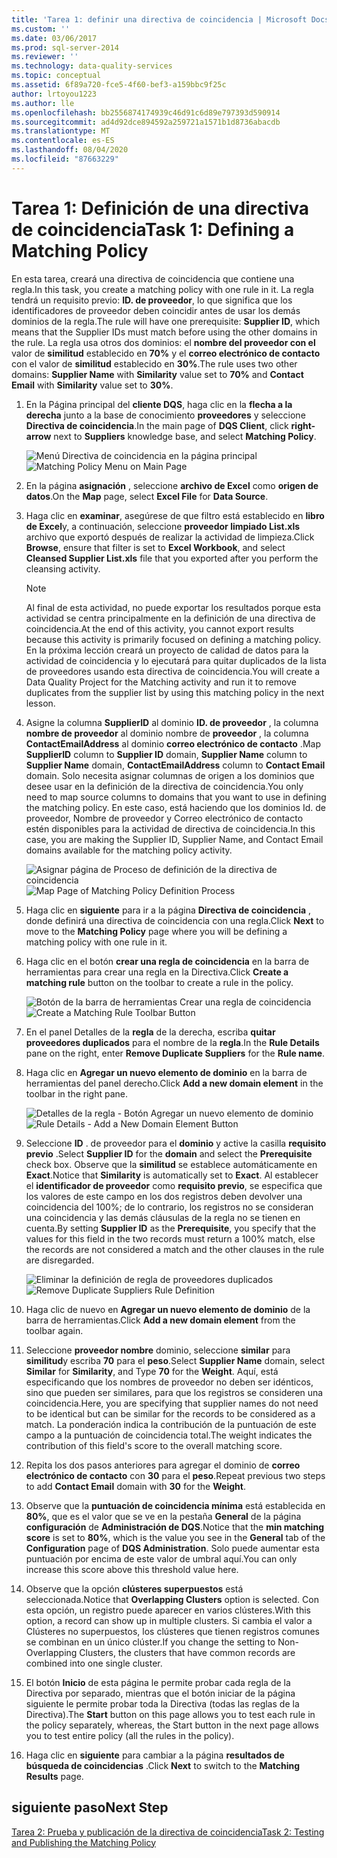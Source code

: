 ```yaml
---
title: 'Tarea 1: definir una directiva de coincidencia | Microsoft Docs'
ms.custom: ''
ms.date: 03/06/2017
ms.prod: sql-server-2014
ms.reviewer: ''
ms.technology: data-quality-services
ms.topic: conceptual
ms.assetid: 6f89a720-fce5-4f60-bef3-a159bbc9f25c
author: lrtoyou1223
ms.author: lle
ms.openlocfilehash: bb2556874174939c46d91c6d89e797393d590914
ms.sourcegitcommit: ad4d92dce894592a259721a1571b1d8736abacdb
ms.translationtype: MT
ms.contentlocale: es-ES
ms.lasthandoff: 08/04/2020
ms.locfileid: "87663229"
---
```

# <a name="task-1-defining-a-matching-policy"></a><span data-ttu-id="4186c-102">Tarea 1: Definición de una directiva de coincidencia</span><span class="sxs-lookup"><span data-stu-id="4186c-102">Task 1: Defining a Matching Policy</span></span>
  <span data-ttu-id="4186c-103">En esta tarea, creará una directiva de coincidencia que contiene una regla.</span><span class="sxs-lookup"><span data-stu-id="4186c-103">In this task, you create a matching policy with one rule in it.</span></span> <span data-ttu-id="4186c-104">La regla tendrá un requisito previo: **ID. de proveedor**, lo que significa que los identificadores de proveedor deben coincidir antes de usar los demás dominios de la regla.</span><span class="sxs-lookup"><span data-stu-id="4186c-104">The rule will have one prerequisite: **Supplier ID**, which means that the Supplier IDs must match before using the other domains in the rule.</span></span> <span data-ttu-id="4186c-105">La regla usa otros dos dominios: el **nombre del proveedor con el** valor de **similitud** establecido en **70%** y el **correo electrónico de contacto** con el valor de **similitud** establecido en **30%**.</span><span class="sxs-lookup"><span data-stu-id="4186c-105">The rule uses two other domains: **Supplier Name** with **Similarity** value set to **70%** and **Contact Email** with **Similarity** value set to **30%**.</span></span>  
  
1.  <span data-ttu-id="4186c-106">En la Página principal del **cliente DQS**, haga clic en la **flecha a la derecha** junto a la base de conocimiento **proveedores** y seleccione **Directiva de coincidencia**.</span><span class="sxs-lookup"><span data-stu-id="4186c-106">In the main page of **DQS Client**, click **right-arrow** next to **Suppliers** knowledge base, and select **Matching Policy**.</span></span>  
  
     <span data-ttu-id="4186c-107">![Menú Directiva de coincidencia en la página principal](../../2014/tutorials/media/et-definingamatchingpolicy-01.jpg "Menú Directiva de coincidencia en la página principal")</span><span class="sxs-lookup"><span data-stu-id="4186c-107">![Matching Policy Menu on Main Page](../../2014/tutorials/media/et-definingamatchingpolicy-01.jpg "Matching Policy Menu on Main Page")</span></span>  
  
2.  <span data-ttu-id="4186c-108">En la página **asignación** , seleccione **archivo de Excel** como **origen de datos**.</span><span class="sxs-lookup"><span data-stu-id="4186c-108">On the **Map** page, select **Excel File** for **Data Source**.</span></span>  
  
3.  <span data-ttu-id="4186c-109">Haga clic en **examinar**, asegúrese de que filtro está establecido en **libro de Excel**y, a continuación, seleccione **proveedor limpiado List.xls** archivo que exportó después de realizar la actividad de limpieza.</span><span class="sxs-lookup"><span data-stu-id="4186c-109">Click **Browse**, ensure that filter is set to **Excel Workbook**, and select **Cleansed Supplier List.xls** file that you exported after you perform the cleansing activity.</span></span>  
  
    > [!NOTE]  
    >  <span data-ttu-id="4186c-110">Al final de esta actividad, no puede exportar los resultados porque esta actividad se centra principalmente en la definición de una directiva de coincidencia.</span><span class="sxs-lookup"><span data-stu-id="4186c-110">At the end of this activity, you cannot export results because this activity is primarily focused on defining a matching policy.</span></span> <span data-ttu-id="4186c-111">En la próxima lección creará un proyecto de calidad de datos para la actividad de coincidencia y lo ejecutará para quitar duplicados de la lista de proveedores usando esta directiva de coincidencia.</span><span class="sxs-lookup"><span data-stu-id="4186c-111">You will create a Data Quality Project for the Matching activity and run it to remove duplicates from the supplier list by using this matching policy in the next lesson.</span></span>  
  
4.  <span data-ttu-id="4186c-112">Asigne la columna **SupplierID** al dominio **ID. de proveedor** , la columna **nombre de proveedor** al dominio nombre de **proveedor** , la columna **ContactEmailAddress** al dominio **correo electrónico de contacto** .</span><span class="sxs-lookup"><span data-stu-id="4186c-112">Map **SupplierID** column to **Supplier ID** domain, **Supplier Name** column to **Supplier Name** domain, **ContactEmailAddress** column to **Contact Email** domain.</span></span> <span data-ttu-id="4186c-113">Solo necesita asignar columnas de origen a los dominios que desee usar en la definición de la directiva de coincidencia.</span><span class="sxs-lookup"><span data-stu-id="4186c-113">You only need to map source columns to domains that you want to use in defining the matching policy.</span></span> <span data-ttu-id="4186c-114">En este caso, está haciendo que los dominios Id. de proveedor, Nombre de proveedor y Correo electrónico de contacto estén disponibles para la actividad de directiva de coincidencia.</span><span class="sxs-lookup"><span data-stu-id="4186c-114">In this case, you are making the Supplier ID, Supplier Name, and Contact Email domains available for the matching policy activity.</span></span>  
  
     <span data-ttu-id="4186c-115">![Asignar página de Proceso de definición de la directiva de coincidencia](../../2014/tutorials/media/et-definingamatchingpolicy-02.jpg "Asignar página de Proceso de definición de la directiva de coincidencia")</span><span class="sxs-lookup"><span data-stu-id="4186c-115">![Map Page of Matching Policy Definition Process](../../2014/tutorials/media/et-definingamatchingpolicy-02.jpg "Map Page of Matching Policy Definition Process")</span></span>  
  
5.  <span data-ttu-id="4186c-116">Haga clic en **siguiente** para ir a la página **Directiva de coincidencia** , donde definirá una directiva de coincidencia con una regla.</span><span class="sxs-lookup"><span data-stu-id="4186c-116">Click **Next** to move to the **Matching Policy** page where you will be defining a matching policy with one rule in it.</span></span>  
  
6.  <span data-ttu-id="4186c-117">Haga clic en el botón **crear una regla de coincidencia** en la barra de herramientas para crear una regla en la Directiva.</span><span class="sxs-lookup"><span data-stu-id="4186c-117">Click **Create a matching rule** button on the toolbar to create a rule in the policy.</span></span>  
  
     <span data-ttu-id="4186c-118">![Botón de la barra de herramientas Crear una regla de coincidencia](../../2014/tutorials/media/et-definingamatchingpolicy-03.jpg "Botón de la barra de herramientas Crear una regla de coincidencia")</span><span class="sxs-lookup"><span data-stu-id="4186c-118">![Create a Matching Rule Toolbar Button](../../2014/tutorials/media/et-definingamatchingpolicy-03.jpg "Create a Matching Rule Toolbar Button")</span></span>  
  
7.  <span data-ttu-id="4186c-119">En el panel Detalles de la **regla** de la derecha, escriba **quitar proveedores duplicados** para el nombre de la **regla**.</span><span class="sxs-lookup"><span data-stu-id="4186c-119">In the **Rule Details** pane on the right, enter **Remove Duplicate Suppliers** for the **Rule name**.</span></span>  
  
8.  <span data-ttu-id="4186c-120">Haga clic en **Agregar un nuevo elemento de dominio** en la barra de herramientas del panel derecho.</span><span class="sxs-lookup"><span data-stu-id="4186c-120">Click **Add a new domain element** in the toolbar in the right pane.</span></span>  
  
     <span data-ttu-id="4186c-121">![Detalles de la regla - Botón Agregar un nuevo elemento de dominio](../../2014/tutorials/media/et-definingamatchingpolicy-04.jpg "Detalles de la regla - Botón Agregar un nuevo elemento de dominio")</span><span class="sxs-lookup"><span data-stu-id="4186c-121">![Rule Details - Add a New Domain Element Button](../../2014/tutorials/media/et-definingamatchingpolicy-04.jpg "Rule Details - Add a New Domain Element Button")</span></span>  
  
9. <span data-ttu-id="4186c-122">Seleccione **ID** . de proveedor para el **dominio** y active la casilla **requisito previo** .</span><span class="sxs-lookup"><span data-stu-id="4186c-122">Select **Supplier ID** for the **domain** and select the **Prerequisite** check box.</span></span> <span data-ttu-id="4186c-123">Observe que la **similitud** se establece automáticamente en **Exact**.</span><span class="sxs-lookup"><span data-stu-id="4186c-123">Notice that **Similarity** is automatically set to **Exact**.</span></span> <span data-ttu-id="4186c-124">Al establecer el **identificador de proveedor** como **requisito previo**, se especifica que los valores de este campo en los dos registros deben devolver una coincidencia del 100%; de lo contrario, los registros no se consideran una coincidencia y las demás cláusulas de la regla no se tienen en cuenta.</span><span class="sxs-lookup"><span data-stu-id="4186c-124">By setting **Supplier ID** as the **Prerequisite**, you specify that the values for this field in the two records must return a 100% match, else the records are not considered a match and the other clauses in the rule are disregarded.</span></span>  
  
     <span data-ttu-id="4186c-125">![Eliminar la definición de regla de proveedores duplicados](../../2014/tutorials/media/et-definingamatchingpolicy-05.jpg "Eliminar la definición de regla de proveedores duplicados")</span><span class="sxs-lookup"><span data-stu-id="4186c-125">![Remove Duplicate Suppliers Rule Definition](../../2014/tutorials/media/et-definingamatchingpolicy-05.jpg "Remove Duplicate Suppliers Rule Definition")</span></span>  
  
10. <span data-ttu-id="4186c-126">Haga clic de nuevo en **Agregar un nuevo elemento de dominio** de la barra de herramientas.</span><span class="sxs-lookup"><span data-stu-id="4186c-126">Click **Add a new domain element** from the toolbar again.</span></span>  
  
11. <span data-ttu-id="4186c-127">Seleccione **proveedor nombre** dominio, seleccione **similar** para **similitud**y escriba **70** para el **peso**.</span><span class="sxs-lookup"><span data-stu-id="4186c-127">Select **Supplier Name** domain, select **Similar** for **Similarity**, and Type **70** for the **Weight**.</span></span>  <span data-ttu-id="4186c-128">Aquí, está especificando que los nombres de proveedor no deben ser idénticos, sino que pueden ser similares, para que los registros se consideren una coincidencia.</span><span class="sxs-lookup"><span data-stu-id="4186c-128">Here, you are specifying that supplier names do not need to be identical but can be similar for the records to be considered as a match.</span></span> <span data-ttu-id="4186c-129">La ponderación indica la contribución de la puntuación de este campo a la puntuación de coincidencia total.</span><span class="sxs-lookup"><span data-stu-id="4186c-129">The weight indicates the contribution of this field's score to the overall matching score.</span></span>  
  
12. <span data-ttu-id="4186c-130">Repita los dos pasos anteriores para agregar el dominio de **correo electrónico de contacto** con **30** para el **peso**.</span><span class="sxs-lookup"><span data-stu-id="4186c-130">Repeat previous two steps to add **Contact Email** domain with **30** for the **Weight**.</span></span>  
  
13. <span data-ttu-id="4186c-131">Observe que la **puntuación de coincidencia mínima** está establecida en **80%**, que es el valor que se ve en la pestaña **General** de la página **configuración** de **Administración de DQS**.</span><span class="sxs-lookup"><span data-stu-id="4186c-131">Notice that the **min matching score** is set to **80%**, which is the value you see in the **General** tab of the **Configuration** page of **DQS Administration**.</span></span> <span data-ttu-id="4186c-132">Solo puede aumentar esta puntuación por encima de este valor de umbral aquí.</span><span class="sxs-lookup"><span data-stu-id="4186c-132">You can only increase this score above this threshold value here.</span></span>  
  
14. <span data-ttu-id="4186c-133">Observe que la opción **clústeres superpuestos** está seleccionada.</span><span class="sxs-lookup"><span data-stu-id="4186c-133">Notice that **Overlapping Clusters** option is selected.</span></span> <span data-ttu-id="4186c-134">Con esta opción, un registro puede aparecer en varios clústeres.</span><span class="sxs-lookup"><span data-stu-id="4186c-134">With this option, a record can show up in multiple clusters.</span></span> <span data-ttu-id="4186c-135">Si cambia el valor a Clústeres no superpuestos, los clústeres que tienen registros comunes se combinan en un único clúster.</span><span class="sxs-lookup"><span data-stu-id="4186c-135">If you change the setting to Non-Overlapping Clusters, the clusters that have common records are combined into one single cluster.</span></span>  
  
15. <span data-ttu-id="4186c-136">El botón **Inicio** de esta página le permite probar cada regla de la Directiva por separado, mientras que el botón iniciar de la página siguiente le permite probar toda la Directiva (todas las reglas de la Directiva).</span><span class="sxs-lookup"><span data-stu-id="4186c-136">The **Start** button on this page allows you to test each rule in the policy separately, whereas, the Start button in the next page allows you to test entire policy (all the rules in the policy).</span></span>  
  
16. <span data-ttu-id="4186c-137">Haga clic en **siguiente** para cambiar a la página **resultados de búsqueda de coincidencias** .</span><span class="sxs-lookup"><span data-stu-id="4186c-137">Click **Next** to switch to the **Matching Results** page.</span></span>  
  
## <a name="next-step"></a><span data-ttu-id="4186c-138">siguiente paso</span><span class="sxs-lookup"><span data-stu-id="4186c-138">Next Step</span></span>  
 [<span data-ttu-id="4186c-139">Tarea 2: Prueba y publicación de la directiva de coincidencia</span><span class="sxs-lookup"><span data-stu-id="4186c-139">Task 2: Testing and Publishing the Matching Policy</span></span>](../../2014/tutorials/task-2-testing-and-publishing-the-matching-policy.md)  
  
  
